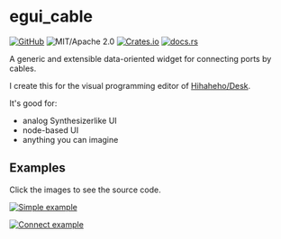 # egui_cable

[![GitHub](https://img.shields.io/badge/GitHub-ryo33/egui__cable-222222)](https://github.com/ryo33/mry)
![MIT/Apache 2.0](https://img.shields.io/badge/license-MIT%2FApache--2.0-blue.svg)
[![Crates.io](https://img.shields.io/crates/v/egui_cable)](https://crates.io/crates/egui_cable)
[![docs.rs](https://img.shields.io/docsrs/egui_cable)](https://docs.rs/egui_cable)

A generic and extensible data-oriented widget for connecting ports by cables.

I create this for the visual programming editor of [Hihaheho/Desk](https://github.com/Hihaheho/Desk).

It's good for:

- analog Synthesizerlike UI
- node-based UI
- anything you can imagine

## Examples

Click the images to see the source code.

[![Simple example](https://user-images.githubusercontent.com/8780513/169943428-9ce76a53-515a-4e94-80fe-d03afe38ee07.png)](https://github.com/ryo33/egui_cable/blob/main/examples/simple.rs)

[![Connect example](https://user-images.githubusercontent.com/8780513/169943432-a024eccd-d44f-4271-8280-7c9b7adde9eb.png)](https://github.com/ryo33/egui_cable/blob/main/examples/connect.rs)
